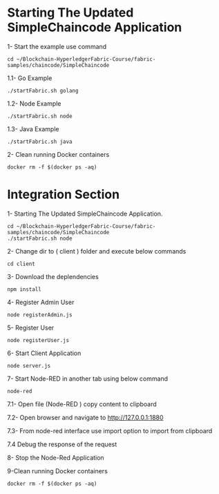 # Starting The Updated SimpleChaincode Application

1- Start the example use command 
```
cd ~/Blockchain-HyperledgerFabric-Course/fabric-samples/chaincode/SimpleChaincode
```

1.1- Go Example
```
./startFabric.sh golang
```
1.2- Node Example
```
./startFabric.sh node
```
1.3- Java Example
```
./startFabric.sh java
```

2- Clean running Docker containers
```
docker rm -f $(docker ps -aq)
```

# Integration Section

1- Starting The Updated SimpleChaincode Application.
```
cd ~/Blockchain-HyperledgerFabric-Course/fabric-samples/chaincode/SimpleChaincode
./startFabric.sh node
```

2- Change dir to ( client ) folder and execute below commands 
```
cd client
```
3- Download the deplendencies
```
npm install
```
4- Register Admin User
```
node registerAdmin.js
```
5- Register User
```
node registerUser.js
```
6- Start Client Application
```
node server.js
```

7- Start Node-RED in another tab using below command 
```
node-red
```

7.1- Open file (Node-RED ) copy content to clipboard 

7.2- Open browser and navigate to 
http://127.0.0.1:1880

7.3- From node-red interface use import option to import from clipboard 

7.4 Debug the response of the request

8- Stop the Node-Red Application

9-Clean running Docker containers
```
docker rm -f $(docker ps -aq)
```
